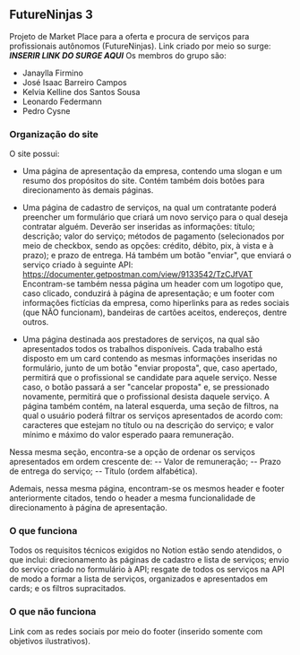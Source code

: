 ## FutureNinjas 3

Projeto de Market Place para a oferta e procura de serviços para profissionais autônomos (FutureNinjas). 
Link criado por meio so surge: ***INSERIR LINK DO SURGE AQUI***
Os membros do grupo são:

- Janaylla Firmino
- José Isaac Barreiro Campos
- Kelvia Kelline dos Santos Sousa
- Leonardo Federmann
- Pedro Cysne

### Organização do site
O site possui:
- Uma página de apresentação da empresa, contendo uma slogan e um resumo dos propósitos do site. Contém também dois botões para direcionamento às demais páginas.
- Uma página de cadastro de serviços, na qual um contratante poderá preencher um formulário que criará um novo serviço para o qual deseja contratar alguém. Deverão ser inseridas as informações: título; descrição; valor do serviço; métodos de pagamento (selecionados por meio de checkbox, sendo as opções: crédito, débito, pix, à vista e à prazo); e prazo de entrega.
Há também um botão "enviar", que enviará o serviço criado à seguinte API: https://documenter.getpostman.com/view/9133542/TzCJfVAT
Encontram-se também nessa página um header com um logotipo que, caso clicado, conduzirá à página de apresentação; e um footer com informações fictícias da empresa, como hiperlinks para as redes sociais (que NÃO funcionam), bandeiras de cartões aceitos, endereços, dentre outros.

- Uma página destinada aos prestadores de serviços, na qual são apresentados todos os trabalhos disponíveis. Cada trabalho está disposto em um card contendo as mesmas informações inseridas no formulário, junto de um botão "enviar proposta", que, caso apertado, permitirá que o profissional se candidate para aquele serviço. Nesse caso, o botão passará a ser "cancelar proposta" e, se pressionado novamente, permitirá que o profissional desista daquele serviço. 
A página também contém, na lateral esquerda, uma seção de filtros, na qual o usuário poderá filtrar os serviços apresentados de acordo com: caracteres que estejam no título ou na descrição do serviço; e valor mínimo e máximo do valor esperado paara remuneração.

Nessa mesma seção, encontra-se a opção de ordenar os serviços apresentados em ordem crescente de:
-- Valor de remuneração;
-- Prazo de entrega do serviço;
-- Título (ordem alfabética).

Ademais, nessa mesma página, encontram-se os mesmos header e footer anteriormente citados, tendo o header a mesma funcionalidade de direcionamento à página de apresentação.

### O que funciona

Todos os requisitos técnicos exigidos no Notion estão sendo atendidos, o que inclui: direcionamento às páginas de cadastro e lista de serviços; envio do serviço criado no formulário à API; resgate de todos os serviços na API de modo a formar a lista de serviços, organizados e apresentados em cards; e os filtros supracitados.

### O que não funciona

Link com as redes sociais por meio do footer (inserido somente com objetivos ilustrativos). 
